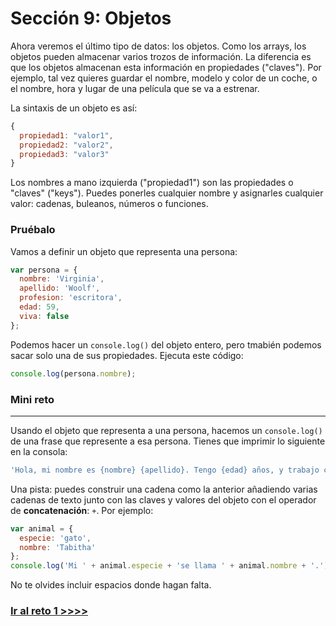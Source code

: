 # Sección 9: Objetos

Ahora veremos el último tipo de datos: los objetos. Como los arrays, los objetos pueden almacenar varios trozos de información. La diferencia es que los objetos almacenan esta información en propiedades \("claves"\). Por ejemplo, tal vez quieres guardar el nombre, modelo y color de un coche, o el nombre, hora y lugar de una película que se va a estrenar.

La sintaxis de un objeto es así:

```javascript
{
  propiedad1: "valor1",
  propiedad2: "valor2",
  propiedad3: "valor3"
}
```

Los nombres a mano izquierda \("propiedad1"\) son las propiedades o "claves" \("keys"\). Puedes ponerles cualquier nombre y asignarles cualquier valor: cadenas, buleanos, números o funciones.

### Pruébalo

Vamos a definir un objeto que representa una persona:

```javascript
var persona = {
  nombre: 'Virginia',
  apellido: 'Woolf',
  profesion: 'escritora',
  edad: 59,
  viva: false
};
```

Podemos hacer un `console.log()` del objeto entero, pero tmabién podemos sacar solo una de sus propiedades. Ejecuta este código:

```javascript
console.log(persona.nombre);
```

### Mini reto

---

Usando el objeto que representa a una persona, hacemos un `console.log()` de una frase que represente a esa persona. Tienes que imprimir lo siguiente en la consola:

```javascript
'Hola, mi nombre es {nombre} {apellido}. Tengo {edad} años, y trabajo como {profesion}.';
```

Una pista: puedes construir una cadena como la anterior añadiendo varias cadenas de texto junto con las claves y valores del objeto con el operador de **concatenación**: `+`. Por ejemplo:

```javascript
var animal = {
  especie: 'gato',
  nombre: 'Tabitha'
};
console.log('Mi ' + animal.especie + 'se llama ' + animal.nombre + '.');
```

No te olvides incluir espacios donde hagan falta.

### [Ir al reto 1 >>>>](https://github.com/Fa-v/beginners-javascript-spanish/blob/master/retos/reto-1-la-diferencia-de-edad.md)
